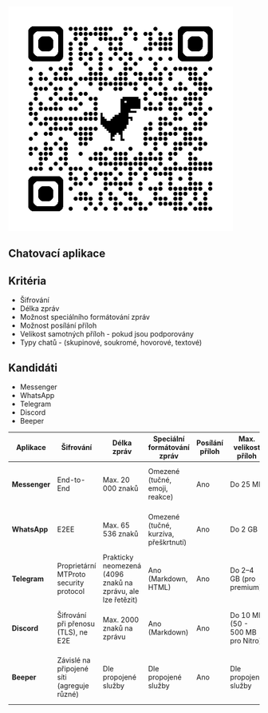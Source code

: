 ![qr code](qrcode.png)

## Chatovací aplikace


## Kritéria
- Šifrování
- Délka zpráv
- Možnost speciálního formátování zpráv 
- Možnost posílání příloh
- Velikost samotných příloh - pokud jsou podporovány
- Typy chatů - (skupinové, soukromé, hovorové, textové)

## Kandidáti
- Messenger
- WhatsApp
- Telegram
- Discord
- Beeper


| Aplikace   | Šifrování                                   | Délka zpráv                             | Speciální formátování zpráv | Posílání příloh | Max. velikost příloh     | Typy chatů                                         |
|------------|----------------------------------------------|------------------------------------------|-------------------------------|------------------|---------------------------|----------------------------------------------------|
| **Messenger** | End-to-End      | Max. 20 000 znaků                        | Omezené (tučné, emoji, reakce) | Ano              | Do 25 MB                  | Soukromé, skupinové, textové, hlasové, video       |
| **WhatsApp**  | E2EE              | Max. 65 536 znaků                        | Omezené (tučné, kurzíva, přeškrtnutí) | Ano           | Do 2 GB                   | Soukromé, skupinové, textové, hlasové, video       |
| **Telegram**  | Proprietární MTProto security protocol   | Prakticky neomezená (4096 znaků na zprávu, ale lze řetězit) | Ano (Markdown, HTML) | Ano        | Do 2–4 GB (pro premium)   | Soukromé, skupinové, textové, hlasové, video       |
| **Discord**   | Šifrování při přenosu (TLS), ne E2E           | Max. 2000 znaků na zprávu                | Ano (Markdown)                | Ano              | Do 10 MB (50 - 500 MB pro Nitro) | Soukromé, skupinové, textové, hlasové, video       |
| **Beeper**    | Závislé na připojené síti (agreguje různé)    | Dle propojené služby                     | Dle propojené služby           | Ano              | Dle propojené služby       | Soukromé, skupinové, textové, hlasové (dle služby) |

